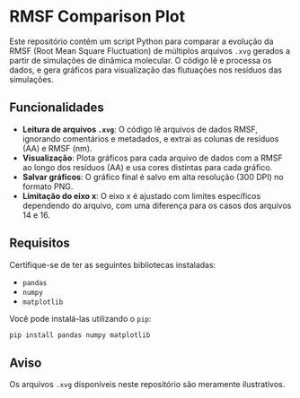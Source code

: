 # RMSF Comparison Plot

Este repositório contém um script Python para comparar a evolução da RMSF (Root Mean Square Fluctuation) de múltiplos arquivos `.xvg` gerados a partir de simulações de dinâmica molecular. O código lê e processa os dados, e gera gráficos para visualização das flutuações nos resíduos das simulações.

## Funcionalidades

- **Leitura de arquivos `.xvg`**: O código lê arquivos de dados RMSF, ignorando comentários e metadados, e extrai as colunas de resíduos (AA) e RMSF (nm).
- **Visualização**: Plota gráficos para cada arquivo de dados com a RMSF ao longo dos resíduos (AA) e usa cores distintas para cada gráfico.
- **Salvar gráficos**: O gráfico final é salvo em alta resolução (300 DPI) no formato PNG.
- **Limitação do eixo x**: O eixo x é ajustado com limites específicos dependendo do arquivo, com uma diferença para os casos dos arquivos 14 e 16.

## Requisitos

Certifique-se de ter as seguintes bibliotecas instaladas:

- `pandas`
- `numpy`
- `matplotlib`

Você pode instalá-las utilizando o `pip`:

```bash
pip install pandas numpy matplotlib
```

## Aviso

Os arquivos `.xvg` disponíveis neste repositório são meramente ilustrativos.
